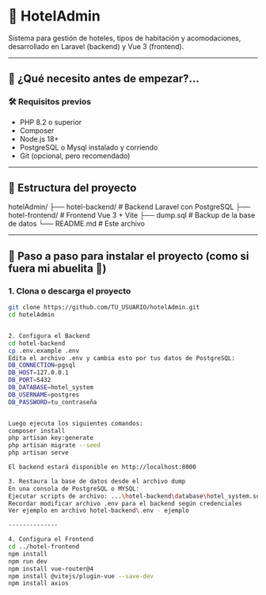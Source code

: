 # 📘 HotelAdmin

Sistema para gestión de hoteles, tipos de habitación y acomodaciones, desarrollado en Laravel (backend) y Vue 3 (frontend).

---

## 🚀 ¿Qué necesito antes de empezar?...

### 🛠 Requisitos previos
- PHP 8.2 o superior
- Composer
- Node.js 18+
- PostgreSQL o Mysql instalado y corriendo
- Git (opcional, pero recomendado)

---

## 📁 Estructura del proyecto
hotelAdmin/
├── hotel-backend/ # Backend Laravel con PostgreSQL
├── hotel-frontend/ # Frontend Vue 3 + Vite
├── dump.sql # Backup de la base de datos
└── README.md # Este archivo


---

## 🧱 Paso a paso para instalar el proyecto (como si fuera mi abuelita 🧓)

### 1. Clona o descarga el proyecto

```bash
git clone https://github.com/TU_USUARIO/hotelAdmin.git
cd hotelAdmin


2. Configura el Backend
cd hotel-backend
cp .env.example .env
Edita el archivo .env y cambia esto por tus datos de PostgreSQL:
DB_CONNECTION=pgsql
DB_HOST=127.0.0.1
DB_PORT=5432
DB_DATABASE=hotel_system
DB_USERNAME=postgres
DB_PASSWORD=tu_contraseña


Luego ejecuta los siguientes comandos:
composer install
php artisan key:generate
php artisan migrate --seed
php artisan serve

El backend estará disponible en http://localhost:8000

3. Restaura la base de datos desde el archivo dump
En una consola de PostgreSQL o MYSQL:
Ejecutar scripts de archivo: ...\hotel-backend\database\hotel_system.sql
Recordar modificar archivo .env para el backend según credenciales
Ver ejemplo en archivo hotel-backend\.env - ejemplo

--------------

4. Configura el Frontend
cd ../hotel-frontend
npm install
npm run dev
npm install vue-router@4
npm install @vitejs/plugin-vue --save-dev
npm install axios


